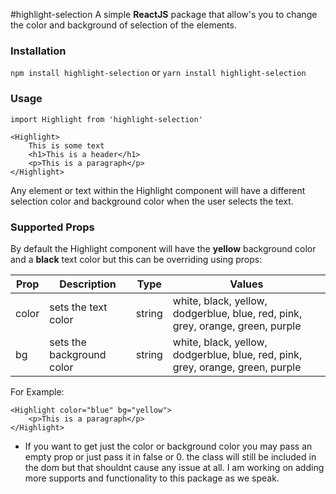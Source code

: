 #highlight-selection
A simple **ReactJS** package that allow's you to change the color and background of selection of the elements.

### Installation 
`npm install highlight-selection`
or
`yarn install highlight-selection`

### Usage
`import Highlight from 'highlight-selection'`


```
<Highlight>
    This is some text 
    <h1>This is a header</h1>
    <p>This is a paragraph</p>  
</Highlight>
```
Any element or text within the Highlight component will have a different selection color and background color when the user selects the text.

### Supported Props 
By default the Highlight component will have the **yellow** background color and a **black** text color but this can be overriding using props:

| Prop | Description | Type | Values
| ----------- | ----------- | ----------- | ----------- |
| color | sets the text color | string | white, black, yellow, dodgerblue, blue, red, pink, grey, orange, green, purple
| bg | sets the background color | string | white, black, yellow, dodgerblue, blue, red, pink, grey, orange, green, purple

For Example:
```
<Highlight color="blue" bg="yellow">
    <p>This is a paragraph</p>  
</Highlight>
```

- If you want to get just the color or background color you may pass an empty prop or just pass it in false or 0. the class will still be included in the dom but that shouldnt cause any issue at all. I am working on adding more supports and functionality to this package as we speak.
